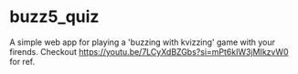 # buzz5_quiz
A simple web app for playing a 'buzzing with kvizzing' game with your firends. Checkout https://youtu.be/7LCyXdBZGbs?si=mPt6kIW3jMIkzvW0 for ref.
